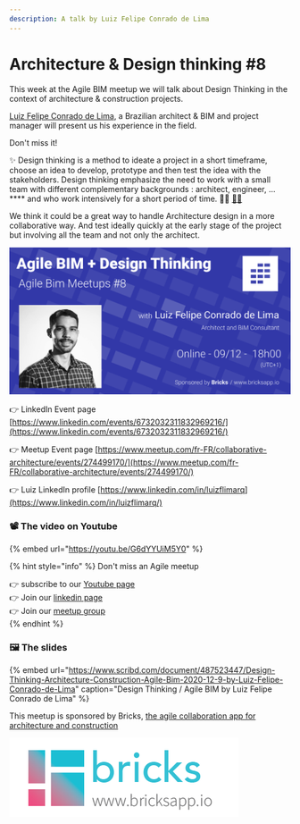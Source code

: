 ```yaml
---
description: A talk by Luiz Felipe Conrado de Lima
---
```


# Architecture & Design thinking \#8

This week at the Agile BIM meetup we will talk about Design Thinking in the context of architecture & construction projects.  
  
[Luiz Felipe Conrado de Lima](https://www.linkedin.com/in/luizflimarq), a Brazilian architect & BIM and project manager will present us his experience in the field.   
  
Don't miss it!

✨ Design thinking is a method to ideate a project in a short timeframe, choose an idea to develop, prototype and then test the idea with the stakeholders. Design thinking emphasize the need to work with a small team with different complementary backgrounds : architect, engineer, ... **** and who work intensively for a short period of time. 📐💼 [👷‍♀️](https://emojipedia.org/woman-construction-worker/)  
  
We think it could be a great way to handle Architecture design in a more collaborative way. And test ideally quickly at the early stage of the project but involving all the team and not only the architect.

![Luiz de Lima presentation of Design Thinking applies to architecture &amp; construction](../.gitbook/assets/agile-bim-meetup-8-linkedin.png)

👉 LinkedIn Event page [https://www.linkedin.com/events/6732032311832969216/](https://www.linkedin.com/events/6732032311832969216/)

👉 Meetup Event page [https://www.meetup.com/fr-FR/collaborative-architecture/events/274499170/](https://www.meetup.com/fr-FR/collaborative-architecture/events/274499170/)

👉 Luiz LinkedIn profile [https://www.linkedin.com/in/luizflimarq](https://www.linkedin.com/in/luizflimarq/)  


### 📽️ The video on Youtube 

{% embed url="https://youtu.be/G6dYYUiM5Y0" %}



{% hint style="info" %}
Don't miss an Agile meetup

👉 subscribe to our [Youtube page ](https://www.youtube.com/channel/UCTjcoh157n3hxKCxpEvfqeQ)  
👉 Join our [linkedin page](https://www.linkedin.com/events/6732032311832969216/)  
👉 Join our [meetup group](https://www.meetup.com/fr-FR/collaborative-architecture)  
{% endhint %}

### 🖼️ The slides 

{% embed url="https://www.scribd.com/document/487523447/Design-Thinking-Architecture-Construction-Agile-Bim-2020-12-9-by-Luiz-Felipe-Conrado-de-Lima" caption="Design Thinking / Agile BIM by Luiz Felipe Conrado de Lima" %}



This meetup is sponsored  by Bricks, [the agile collaboration app for architecture and construction](https://www.bricksapp.io?utm_medium=agileBIM&utm_campaign=page)

![](../.gitbook/assets/bricks-logo-2019_bricks-logo-full.png)

